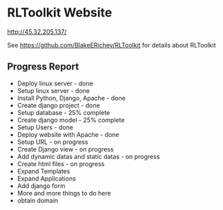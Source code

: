# RLToolkit Website
http://45.32.205.137/

See https://github.com/BlakeERichey/RLToolkit for details about RLToolkit

## Progress Report

* Deploy linux server - done
* Setup linux server - done
* Install Python, Django, Apache - done
* Create django project - done
* Setup database - 25% complete
* Create django model - 25% complete
* Setup Users - done
* Deploy website with Apache - done
* Setup URL - on progress
* Create Django view - on progress
* Add dynamic datas and static datas - on progress
* Create html files - on progress
* Expand Templates
* Expand Applications
* Add django form
* More and more things to do here
* obtain domain
